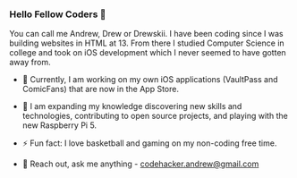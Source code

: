 ### Hello Fellow Coders 👋
You can call me Andrew, Drew or Drewskii. I have been coding since I was building websites in HTML at 13. From there I studied Computer Science in college and took on iOS development which I never seemed to have gotten away from.

- 🔭 Currently, I am working on my own iOS applications (VaultPass and ComicFans) that are now in the App Store.
  
- 🌱 I am expanding my knowledge discovering new skills and technologies, contributing to open source projects, and playing with the new Raspberry Pi 5.
  
- ⚡ Fun fact: I love basketball and gaming on my non-coding free time.

- 💬 Reach out, ask me anything - codehacker.andrew@gmail.com
  

<!--
**IronHacker74/IronHacker74** is a ✨ _special_ ✨ repository because its `README.md` (this file) appears on your GitHub profile.

Here are some ideas to get you started:

- 🔭 I’m currently working on ...
- 🌱 I’m currently learning ...
- 👯 I’m looking to collaborate on ...
- 🤔 I’m looking for help with ...
- 💬 Ask me about ...
- 📫 How to reach me: ...
- 😄 Pronouns: ...
- ⚡ Fun fact: ...
-->
